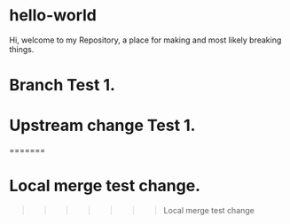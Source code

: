 # hello-world

Hi, welcome to my Repository, a place for making and most likely breaking things. 

# Branch Test 1.
# Upstream change Test 1.
=======
# Local merge test change.
>>>>>>> Local merge test change
